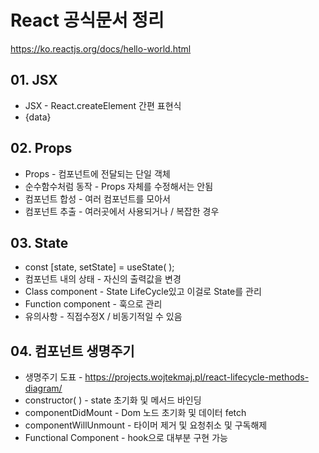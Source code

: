 # React 공식문서 정리

https://ko.reactjs.org/docs/hello-world.html

## 01. JSX

- JSX - React.createElement 간편 표현식
- {data}

## 02. Props

- Props - 컴포넌트에 전달되는 단일 객체
- 순수함수처럼 동작 - Props 자체를 수정해서는 안됨
- 컴포넌트 합성 - 여러 컴포넌트를 모아서
- 컴포넌트 추출 - 여러곳에서 사용되거나 / 복잡한 경우

## 03. State

- const [state, setState] = useState( );
- 컴포넌트 내의 상태 - 자신의 출력값을 변경
- Class component - State LifeCycle있고 이걸로 State를 관리
- Function component - 훅으로 관리
- 유의사항 - 직접수정X / 비동기적일 수 있음

## 04. 컴포넌트 생명주기

- 생명주기 도표 - https://projects.wojtekmaj.pl/react-lifecycle-methods-diagram/
- constructor( ) - state 초기화 및 메서드 바인딩
- componentDidMount - Dom 노드 초기화 및 데이터 fetch
- componentWillUnmount - 타이머 제거 및 요청취소 및 구독해제
- Functional Component - hook으로 대부분 구현 가능
